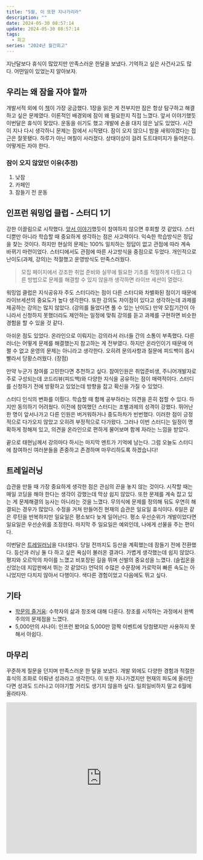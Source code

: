 ```yaml
---
title: "5월, 이 또한 지나가리라"
description: ""
date: 2024-05-30 08:57:14
update: 2024-05-30 08:57:14
tags:
  - 회고
series: "2024년 월간회고"
---
```


지난달보다 휴식이 많았지만 만족스러운 한달을 보냈다. 기억하고 싶은 사건사고도 많다. 어떤일이 있었는지 알아보자.

## 우리는 왜 잠을 자야 할까

개발서적 외에 이 [책](https://product.kyobobook.co.kr/detail/S000000582009)이 가장 궁금했다. 1장을 읽은 게 전부지만 잠은 항상 탐구하고 해결하고 싶은 문제였다.
이론적인 배경외에 잠이 왜 필요한지 직접 느꼈다. 앞서 이야기했듯 이번달은 휴식이 잦았다. 운동을 쉬기도 했고 개발에 손을 대지 않은 날도 있었다. 시간이 지나 다시 생각하니 문제는 잠에서 시작됐다.
잠이 오지 않으니 밤을 새워야겠다는 접근은 잘못됐다. 하루가 아닌 며칠이 사라졌다. 상태이상이 걸려 도트대미지가 들어온다. 어떻게든 자야 한다.

### 잠이 오지 않았던 이유(추정)

1. 낮잠
2. 카페인
3. 잠들기 전 운동

## 인프런 워밍업 클럽 - 스터디 1기

강한 이끌림으로 시작했다. [앞서 이야기](https://devmeeple.github.io/2024-04/)했듯이 참여하지 않으면 후회할 것 같았다. 스터디뿐만 아니라 학습할 때 중요하게 생각하는 점은 사고력이다.
익숙한 학습방식은 정답을 찾는 것이다. 하지만 현실의 문제는 100% 일치하는 정답이 없고 관점에 따라 계속 바뀌기 마련이었다. 스터디에서도 관점에 따른 사고방식을 중점으로 두었다.
개인적으로 난이도(과제, 강의)는 적절했고 운영방식도 만족스러웠다.

> 모집 페이지에서 강조한 취업 준비와 실무에 필요한 기초를 적절하게 다뤘고 다른 방법으로 문제를 해결할 수 있지 않을까 생각하면 라이브 세션이 열렸다.

워밍업 클럽은 지식공유자 주도 스터디라는 점이 다른 스터디와 차별화된 점이기 때문에 라이브세션의 중요도가 높다 생각한다. 또한 강의도 차이점이 있다고 생각하는데 과제를 제공하는 강의는
많지 않았다. (강의를 들었다면 풀 수 있는 난이도) 만약 모집기간이 아니라서 신청하지 못했더라도 제안하는 일정에 맞춰 강의를 듣고 과제를 구현하면 비슷한 경험을 할 수 있을 것 같다.

아쉬운 점도 있었다. 온라인으로 이뤄지는 강의라서 러너들 간의 소통이 부족했다. 다른 러너는 어떻게 문제를 해결했는지 참고하는 게 전부였다. 하지만 온라인이기 때문에 어쩔 수 없고 운영의 문제는 아니라고 생각한다.
오히려 문의사항과 질문에 피드백이 몹시 빨라서 당황스러웠다. (장점)

만약 누군가 참여를 고민한다면 추천하고 싶다. 참여인원은 취업준비생, 주니어개발자로 주로 구성되는데 코드리뷰(피드백)와 다양한 지식을 공유하는 점이 매력적이다. 스터디를 신청하기 전에 방황하고 있었는데
방향을 잡고 확신을 가질 수 있었다.

스터디 인식의 변화를 이뤘다. 학습할 때 함께 공부하라는 의견을 흔히 접할 수 있다. 하지만 동의하기 어려웠다. 이전에 참여했던 스터디는 조별과제의 성격이 강했다.
뛰어난 한 명이 앞서나가고 다른 인원은 버거워하거나 중도하차가 빈번했다. 이러한 점이 긍정적으로 다가오지 않았고 오히려 부정적으로 다가왔다. 그러나 이번 스터디는 일정이 명확하게 정해져 있고, 의견을 온라인으로
편하게 물어보며 함께 자라는 느낌을 받았다.

끝으로 태현님께서 강의마다 하시는 마지막 멘트가 기억에 남는다. 그럼 오늘도 스터디에 참여하신 여러분들을 존중하고 존경하며 마무리하도록 하겠습니다!

## 트레일러닝

습관을 만들 때 가장 중요하게 생각한 점은 관심의 끈을 놓지 않는 것이다. 시작할 때는 매일 코딩을 해야 한다는 생각이 강했는데 막상 쉽지 않았다. 또한 문제를 계속 잡고 있는 게 문제해결의 능사는 아니라는 것을
느꼈다. 무의식에 문제를 정의해 둬도 우연히 해결되는 경우가 많았다. 수정을 거쳐 만들어진 현재의 습관은 일요일 휴식이다. 6일은 같은 루틴을 반복하지만 일요일은 평소보다 늦게 일어난다. 평소 우선순위가 개발이었다면
일요일은 우선순위를 조정한다. 마지막 주 일요일은 예외인데, 나에게 선물을 주는 편이다.

이번달은 [트레일러닝](https://socksupmoment.com/blogPost/trail_running)을 다녀왔다. 당일 전까지도 등산을 계획했는데 잠들기 전에 전환했다. 등산과 러닝 둘 다 하고 싶은
욕심이 불러온 결과다. 가볍게 생각했는데 쉽지 않았다. 평지와 오르막의 차이를 느꼈고 비포장된 길을 뛰며 신발의 중요성을 느꼈다. (슬립온을 신었는데 지압판에서 뛰는 것 같았다) 언덕의 수많은 수문장에 가로막혀
빠른 속도는 아니었지만 다치지 않아서 다행이다. 색다른 경험이었고 다음에도 뛰고 싶다.

## 기타

- [학문의 즐거움](https://product.kyobobook.co.kr/detail/S000000594931): 수학자의 삶과 창조에 대해 다룬다. 창조를 시작하는 과정에서 완벽주의의 문제점을 느꼈다.
- 5,000만의 사나이: 인프런 봤어요 5,000만 깜짝 이벤트에 당첨됐지만 사용하지 못해서 아쉽다.

## 마무리

꾸준하게 질문을 던지며 만족스러운 한 달을 보냈다. 개발 외에도 다양한 경험과 적절한 휴식의 조화로 이뤄낸 성과라고 생각한다. 이 또한 지나가겠지만 현재의 파도에 올라탄다면 성과도 드러나고 이야기할 거리도 생기지
않을까 싶다. 일희일비하지 말고 6월에 올라타자.

<iframe width="100%" height="400" src="https://www.youtube.com/embed/ClwEVvUgxEE?si=HzV9OLWagN8cm1FT" title="YouTube video player" frameborder="0" allow="accelerometer; autoplay; clipboard-write; encrypted-media; gyroscope; picture-in-picture; web-share" referrerpolicy="strict-origin-when-cross-origin" allowfullscreen></iframe>
